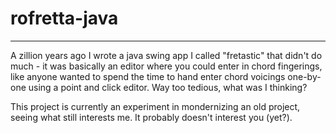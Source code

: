# rofretta-java
---
A zillion years ago I wrote a java swing app I called "fretastic" that didn't do much - it was basically an editor where you could
enter in chord fingerings, like anyone wanted to spend the time to hand enter chord voicings one-by-one using a point
and click editor. Way too tedious, what was I thinking?

This project is currently an experiment in mondernizing an old project, seeing what still interests me. It probably doesn't interest you (yet?).